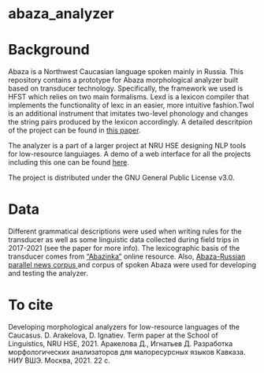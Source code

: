 # abaza_analyzer

# Background
Abaza is a Northwest Caucasian language spoken mainly in Russia. This repository contains a prototype for Abaza morphological analyzer built based on transducer technology. Specifically, the framework we used is HFST which relies on two main formalisms. Lexd is a lexicon compiler that implements the functionality of lexc in an easier, more intuitive fashion.Twol is an additional instrument that imitates two-level phonology and changes the string pairs produced by the lexicon accordingly. A detailed descritpion of the project can be found in [this paper](https://docs.google.com/document/d/1-jmHmJKq803GnBjPasgo-X8pdjsX88qaX1eYLcp17Og/edit#heading=h.qh6q32f1bcbj). 

The analyzer is a part of a larger project at NRU HSE designing NLP tools for low-resource languiages. A demo of a web interface for all the projects including this one can be found [here](http://87.247.157.119:5000/parsers).

The project is distributed under the GNU General Public License v3.0.

# Data
Different grammatical descriptions were used when writing rules for the transducer as well as some linguistic data collected during field trips in 2017-2021 (see the paper for more info). The lexicographic basis of the transducer comes from [“Abazinka”](http://www.abazinka.ru) online resource. Also, [Abaza-Russian parallel news corpus ](https://linghub.ru/abaza_rus_corpus/search) and corpus of spoken Abaza were used for developing and testing the analyzer.


# To cite
Developing morphological analyzers for low-resource languages of the Caucasus. D. Arakelova, D. Ignatiev. Term paper at the School of Linguistics, NRU HSE, 2021.
Аракелова Д., Игнатьев Д. Разработка морфологических анализаторов для малоресурсных языков Кавказа. НИУ ВШЭ. Москва, 2021. 22 с.
